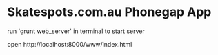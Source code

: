 Skatespots.com.au Phonegap App
=====================

run 'grunt web_server' in terminal to start server

open http://localhost:8000/www/index.html
